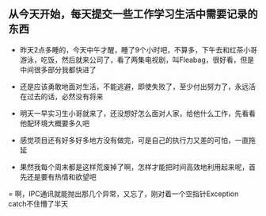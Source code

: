 从今天开始，每天提交一些工作学习生活中需要记录的东西
---
- 昨天2点多睡的，今天中午才醒，睡了9个小时吧，不算多，下午去和红茶小哥游泳，吃饭，然后就来公司了，看了两集电视剧，叫Fleabag，很好看，但是中间很多部分我都快进了  

- 还是应该勇敢地面对生活，不能逃避，即使失败了，至少付出努力了，永远活在过去的话，必然没有将来  

- 明天一早实习生小哥就来了，还没想好怎么面对人家，给他什么工作，先看看他配环境大概要多久吧  

- 感觉项目还有好多好多地方没有做完，可是自己的执行力又差的可怕，一直拖延
  
- 果然我每个周末都是这样荒废掉了啊，怎样才能把时间高效地利用起来呢，首先还是要有热情和欲望吧  

= 啊，IPC通讯就能抛出那几个异常，又忘了，刚对着一个空指针Exception catch不住懵了半天
